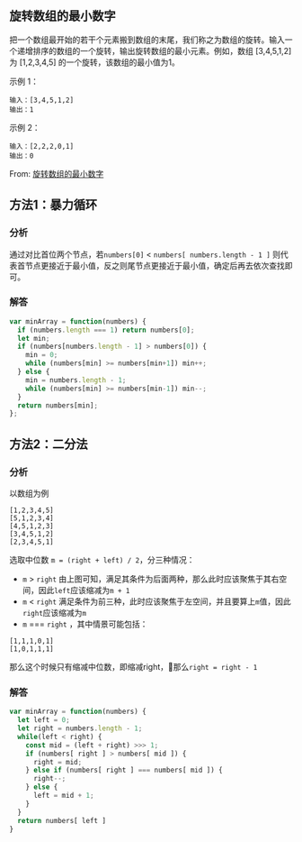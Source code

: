 ## 旋转数组的最小数字
把一个数组最开始的若干个元素搬到数组的末尾，我们称之为数组的旋转。输入一个递增排序的数组的一个旋转，输出旋转数组的最小元素。例如，数组 [3,4,5,1,2] 为 [1,2,3,4,5] 的一个旋转，该数组的最小值为1。  

示例 1：
```
输入：[3,4,5,1,2]
输出：1
```
示例 2：
```
输入：[2,2,2,0,1]
输出：0
```

From: [旋转数组的最小数字](https://leetcode-cn.com/problems/xuan-zhuan-shu-zu-de-zui-xiao-shu-zi-lcof/submissions/)

## 方法1：暴力循环
### 分析
通过对比首位两个节点，若`numbers[0]` < `numbers[ numbers.length - 1 ]` 则代表首节点更接近于最小值，反之则尾节点更接近于最小值，确定后再去依次查找即可。


### 解答
```javascript
var minArray = function(numbers) {
  if (numbers.length === 1) return numbers[0];
  let min;
  if (numbers[numbers.length - 1] > numbers[0]) {
    min = 0;
    while (numbers[min] >= numbers[min+1]) min++;
  } else {
    min = numbers.length - 1;
    while (numbers[min] >= numbers[min-1]) min--;
  }
  return numbers[min];
};
```

## 方法2：二分法
### 分析
以数组为例
```
[1,2,3,4,5]
[5,1,2,3,4]
[4,5,1,2,3]
[3,4,5,1,2]  
[2,3,4,5,1]  
```
选取中位数 `m = (right + left) / 2`，分三种情况：  
+ `m` > `right` 由上图可知，满足其条件为后面两种，那么此时应该聚焦于其右空间，因此`left`应该缩减为`m + 1`
+ `m` < `right` 满足条件为前三种，此时应该聚焦于左空间，并且要算上`m`值，因此`right`应该缩减为`m`
+ `m` === `right` ，其中情景可能包括：
```
[1,1,1,0,1]
[1,0,1,1,1]
```
那么这个时候只有缩减中位数，即缩减right，那么`right = right - 1`

### 解答
```javascript
var minArray = function(numbers) {
  let left = 0;
  let right = numbers.length - 1;
  while(left < right) {
    const mid = (left + right) >>> 1;
    if (numbers[ right ] > numbers[ mid ]) {
      right = mid;
    } else if (numbers[ right ] === numbers[ mid ]) {
      right--;
    } else {
      left = mid + 1;
    }
  }
  return numbers[ left ]
}
```